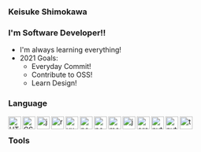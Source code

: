 ### Keisuke Shimokawa

<!-- [![Twitter Follow](https://img.shields.io/twitter/follow/codeSTACKr?color=1DA1F2&logo=twitter&style=for-the-badge)](https://twitter.com/intent/follow?original_referer=https%3A%2F%2Fgithub.com%2FcodeSTACKr&screen_name=shimopino) -->

### I'm Software Developer!!

- I'm always learning everything!
- 2021 Goals:
    - Everyday Commit!
    - Contribute to OSS!
    - Learn Design!

### Language

<img align="left" alt="HTML5" width="26px" src="https://cdn.svgporn.com/logos/html-5.svg" />
<img align="left" alt="CSS3" width="26px" src="https://cdn.svgporn.com/logos/css-3.svg" />
<img align="left" alt="javascript" width="26px" src="https://cdn.svgporn.com/logos/javascript.svg" />
<img align="left" alt="react" width="26px" src="https://cdn.svgporn.com/logos/react.svg" />
<img align="left" alt="vue" width="26px" src="https://cdn.svgporn.com/logos/vue.svg" />
<img align="left" alt="nodejs" width="26px" src="https://cdn.svgporn.com/logos/nodejs.svg" />
<img align="left" alt="postgresql" width="26px" src="https://cdn.svgporn.com/logos/postgresql.svg" />
<img align="left" alt="mongodb" width="26px" src="https://cdn.svgporn.com/logos/mongodb.svg" />
<img align="left" alt="java" width="26px" src="https://cdn.svgporn.com/logos/java.svg" />
<img align="left" alt="oracle" width="26px" src="https://cdn.svgporn.com/logos/oracle.svg" />
<img align="left" alt="python" width="26px" src="https://cdn.svgporn.com/logos/python.svg" />
<img align="left" alt="pytorch" width="26px" src="https://cdn.svgporn.com/logos/pytorch.svg" />
<img align="left" alt="tensorflow" width="26px" src="https://cdn.svgporn.com/logos/tensorflow.svg" />

<br />

### Tools